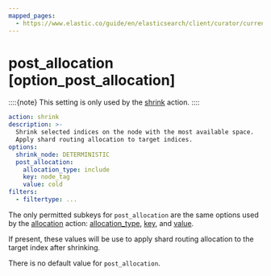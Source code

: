 ```yaml
---
mapped_pages:
  - https://www.elastic.co/guide/en/elasticsearch/client/curator/current/option_post_allocation.html
---
```


# post_allocation [option_post_allocation]

::::{note}
This setting is only used by the [shrink](/reference/shrink.md) action.
::::


```yaml
action: shrink
description: >-
  Shrink selected indices on the node with the most available space.
  Apply shard routing allocation to target indices.
options:
  shrink_node: DETERMINISTIC
  post_allocation:
    allocation_type: include
    key: node_tag
    value: cold
filters:
  - filtertype: ...
```

The only permitted subkeys for `post_allocation` are the same options used by the [allocation](/reference/allocation.md) action: [allocation_type](/reference/option_allocation_type.md), [key](/reference/option_key.md), and [value](/reference/option_value.md).

If present, these values will be use to apply shard routing allocation to the target index after shrinking.

There is no default value for `post_allocation`.

